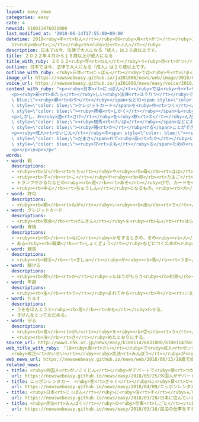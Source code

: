 ```yaml
---
layout: easy_news
categories: easy
cate: 4
newsid: k10011476031000
last_modified_at: '2018-06-14T17:55:00+09:00'
datetime: 2018<ruby>年<rt>ねん</rt></ruby>06<ruby>月<rt>がつ</rt></ruby>14<ruby>日<rt>にち</rt></ruby>
  17<ruby>時<rt>じ</rt></ruby>55<ruby>分<rt>ふん</rt></ruby>
description: 日本では今、法律で大人になる「成人」は２０歳以上です。
title: ２０２２年４月から１８歳以上が成人になる
title_with_ruby: ２０２２<ruby>年<rt>ねん</rt></ruby>４<ruby>月<rt>がつ</rt></ruby>から１８<ruby>歳<rt>さい</rt></ruby><ruby>以上<rt>いじょう</rt></ruby>が<ruby>成人<rt>せいじん</rt></ruby>になる
outline: 日本では今、法律で大人になる「成人」は２０歳以上です。
outline_with_ruby: <ruby>日本<rt>にっぽん</rt></ruby>では<ruby>今<rt>いま</rt></ruby>、<ruby>法律<rt>ほうりつ</rt></ruby>で<ruby>大人<rt>おとな</rt></ruby>になる「<ruby>成人<rt>せいじん</rt></ruby>」は２０<ruby>歳<rt>さい</rt></ruby><ruby>以上<rt>いじょう</rt></ruby>です。
image_url: https://newswebeasy.github.io/ja201806/news/web/image/2018/06/13/K10011476031_1806131723_1806131724_01_03.jpg
voice_url: https://newswebeasy.github.io/ja201806/news/easy/voice/2018/06/14/k10011476031000.mp4
content_with_ruby: "<p><ruby>日本<rt>にっぽん</rt></ruby>では<ruby>今<rt>いま</rt></ruby>、<ruby>法律<rt>ほうりつ</rt></ruby>で<ruby>大人<rt>おとな</rt></ruby>になる「<ruby>成人<rt>せいじん</rt></ruby>」は２０<ruby>歳<rt>さい</rt></ruby><ruby>以上<rt>いじょう</rt></ruby>です。１３<ruby>日<rt>にち</rt></ruby>に<ruby>法律<rt>ほうりつ</rt></ruby>を<ruby>変<rt>か</rt></ruby>えて、２０２２<ruby>年<rt>ねん</rt></ruby>４<ruby>月<rt>がつ</rt></ruby><ruby>１日<rt>ついたち</rt></ruby>から<ruby>成人<rt>せいじん</rt></ruby>は１８<ruby>歳<rt>さい</rt></ruby><ruby>以上<rt>いじょう</rt></ruby>と<ruby>決<rt>き</rt></ruby>まりました。</p>\n\
  <p><ruby>新<rt>あたら</rt></ruby>しい<ruby>法律<rt>ほうりつ</rt></ruby>では、<span style=\"color:\
  \ blue;\"><ruby>親<rt>おや</rt></ruby></span>などの<span style=\"color: blue;\"><ruby>許可<rt>きょか</rt></ruby></span>がなくても、お<ruby>金<rt>かね</rt></ruby>を<ruby>借<rt>か</rt></ruby>りたり<span\
  \ style=\"color: blue;\">クレジットカード</span>を<ruby>作<rt>つく</rt></ruby>ったりすることができるようになります。<ruby>取<rt>と</rt></ruby>ることができる<span\
  \ style=\"color: blue;\"><ruby>資格<rt>しかく</rt></ruby></span>も<ruby>増<rt>ふ</rt></ruby>えます。</p>\n\
  <p>しかし、お<ruby>酒<rt>さけ</rt></ruby>を<ruby>飲<rt>の</rt></ruby>んだりたばこを<ruby>吸<rt>す</rt></ruby>ったりするのは<ruby>今<rt>いま</rt></ruby>と<ruby>同<rt>おな</rt></ruby>じ２０<ruby>歳<rt>さい</rt></ruby><ruby>以上<rt>いじょう</rt></ruby>です。<span\
  \ style=\"color: blue;\"><ruby>競馬<rt>けいば</rt></ruby></span>などにお<ruby>金<rt>かね</rt></ruby>を<span\
  \ style=\"color: blue;\"><ruby>賭<rt>か</rt></ruby>ける</span>ことができるのも２０<ruby>歳<rt>さい</rt></ruby><ruby>以上<rt>いじょう</rt></ruby>です。</p>\n\
  <p><ruby>成人<rt>せいじん</rt></ruby>の<span style=\"color: blue;\"><ruby>年齢<rt>ねんれい</rt></ruby></span>が<ruby>下<rt>さ</rt></ruby>がると、１８<ruby>歳<rt>さい</rt></ruby>や１９<ruby>歳<rt>さい</rt></ruby>の<ruby>若<rt>わか</rt></ruby>い<ruby>人<rt>ひと</rt></ruby>が<span\
  \ style=\"color: blue;\">だまさ</span>れて<ruby>高<rt>たか</rt></ruby>い<ruby>買<rt>か</rt></ruby>い<ruby>物<rt>もの</rt></ruby>などをさせられると<ruby>心配<rt>しんぱい</rt></ruby>する<ruby>人<rt>ひと</rt></ruby>がいます。このため、<ruby>若<rt>わか</rt></ruby>い<ruby>人<rt>ひと</rt></ruby>を<span\
  \ style=\"color: blue;\"><ruby>守<rt>まも</rt></ruby>る</span>ための<ruby>法律<rt>ほうりつ</rt></ruby>を２<ruby>年<rt>ねん</rt></ruby><ruby>以内<rt>いない</rt></ruby>につくることも<ruby>考<rt>かんが</rt></ruby>えています。</p>\n\
  <p></p>\n<p></p>"
words:
- word: 親
  descriptions:
  - <ruby><rb>父</rb><rt>ちち</rt></ruby>や<ruby><rb>母</rb><rt>はは</rt></ruby>。<ruby><rb>両親</rb><rt>りょうしん</rt></ruby>。
  - <ruby><rb>子</rb><rt>こ</rt></ruby>や<ruby><rb>卵</rb><rt>たまご</rt></ruby>をうんだもの。
  - トランプやかるたなどの<ruby><rb>遊</rb><rt>あそ</rt></ruby>びで、カードを<ruby><rb>配</rb><rt>くば</rt></ruby>る<ruby><rb>人</rb><rt>ひと</rt></ruby>。
  - <ruby><rb>中心</rb><rt>ちゅうしん</rt></ruby>となるもの。<ruby><rb>大</rb><rt>おお</rt></ruby>きいもの。
- word: 許可
  descriptions:
  - <ruby><rb>願</rb><rt>ねが</rt></ruby>い<ruby><rb>出</rb><rt>で</rt></ruby>ていたことを、よいと<ruby><rb>許</rb><rt>ゆる</rt></ruby>すこと。<ruby><rb>許</rb><rt>ゆる</rt></ruby>し。
- word: クレジットカード
  descriptions:
  - <ruby><rb>現金</rb><rt>げんきん</rt></ruby>を<ruby><rb>払</rb><rt>はら</rt></ruby>わなくても、<ruby><rb>後払</rb><rt>あとばら</rt></ruby>いで<ruby><rb>買</rb><rt>か</rt></ruby>い<ruby><rb>物</rb><rt>もの</rt></ruby>をすることができるカード。
- word: 資格
  descriptions:
  - <ruby><rb>何</rb><rt>なに</rt></ruby>かをするときの、その<ruby><rb>人</rb><rt>ひと</rt></ruby>の<ruby><rb>身分</rb><rt>みぶん</rt></ruby>や<ruby><rb>立場</rb><rt>たちば</rt></ruby>。
  - ある<ruby><rb>職業</rb><rt>しょくぎょう</rt></ruby>などにつくための<ruby><rb>必要</rb><rt>ひつよう</rt></ruby>な<ruby><rb>条件</rb><rt>じょうけん</rt></ruby>。
- word: 競馬
  descriptions:
  - <ruby><rb>騎手</rb><rt>きしゅ</rt></ruby>が<ruby><rb>馬</rb><rt>うま</rt></ruby>に<ruby><rb>乗</rb><rt>の</rt></ruby>って、<ruby><rb>勝</rb><rt>か</rt></ruby>ち<ruby><rb>負</rb><rt>ま</rt></ruby>けを<ruby><rb>争</rb><rt>あらそ</rt></ruby>う<ruby><rb>競走</rb><rt>きょうそう</rt></ruby>。
- word: 賭ける
  descriptions:
  - <ruby><rb>勝</rb><rt>か</rt></ruby>ったほうがもらう<ruby><rb>約束</rb><rt>やくそく</rt></ruby>で、お<ruby><rb>金</rb><rt>かね</rt></ruby>や<ruby><rb>品物</rb><rt>しなもの</rt></ruby>を<ruby><rb>出</rb><rt>だ</rt></ruby>し<ruby><rb>合</rb><rt>あ</rt></ruby>う。かけごとをする。
- word: 年齢
  descriptions:
  - <ruby><rb>生</rb><rt>う</rt></ruby>まれてから<ruby><rb>今</rb><rt>いま</rt></ruby>までの<ruby><rb>年</rb><rt>とし</rt></ruby>の<ruby><rb>数</rb><rt>かず</rt></ruby>。とし。
- word: だます
  descriptions:
  - うそをほんとうと<ruby><rb>思</rb><rt>おも</rt></ruby>わせる。
  - きげんをとってなだめる。
- word: 守る
  descriptions:
  - <ruby><rb>害</rb><rt>がい</rt></ruby>を<ruby><rb>受</rb><rt>う</rt></ruby>けないように、<ruby><rb>防</rb><rt>ふせ</rt></ruby>ぐ。
  - <ruby><rb>決</rb><rt>き</rt></ruby>めたとおりにする。
source_url: http://www3.nhk.or.jp/news/easy/k10011476031000/k10011476031000.html
web_title_with_ruby: 「18<ruby>歳<rt>さい</rt></ruby>で<ruby>成人<rt>せいじん</rt></ruby>」2022<ruby>年<rt>ねん</rt></ruby>４<ruby>月<rt>がつ</rt></ruby>から
  <ruby>改正<rt>かいせい</rt></ruby><ruby>民法<rt>みんぽう</rt></ruby>が<ruby>成立<rt>せいりつ</rt></ruby>
web_news_url: https://newswebeasy.github.io/news/web/2018/06/13/18歳で成人2022年4月から-改正民法が成立
related_news:
- title: <ruby>外国人<rt>がいこくじん</rt></ruby>がデパートで<ruby>使<rt>つか</rt></ruby>ったお<ruby>金<rt>かね</rt></ruby>が<ruby>今<rt>いま</rt></ruby>まででいちばん<ruby>多<rt>おお</rt></ruby>くなる
  url: https://newswebeasy.github.io/news/easy/2018/05/25/外国人がデパートで使ったお金が今まででいちばん多くなる
- title: ニッポンレンタカー　<ruby>客<rt>きゃく</rt></ruby>に<ruby>貸<rt>か</rt></ruby>す<ruby>車<rt>くるま</rt></ruby>を１１<ruby>月<rt>がつ</rt></ruby>から<ruby>禁煙<rt>きんえん</rt></ruby>にする
  url: https://newswebeasy.github.io/news/easy/2018/04/09/ニッポンレンタカー-客に貸す車を11月から禁煙にする
- title: <ruby>日本<rt>にっぽん</rt></ruby>に<ruby>住<rt>す</rt></ruby>んでいる<ruby>外国人<rt>がいこくじん</rt></ruby>は２５６<ruby>万<rt>まん</rt></ruby><ruby>人<rt>にん</rt></ruby>　<ruby>今<rt>いま</rt></ruby>までで<ruby>最<rt>もっと</rt></ruby>も<ruby>多<rt>おお</rt></ruby>い
  url: https://newswebeasy.github.io/news/easy/2018/03/28/日本に住んでいる外国人は256万人-今までで最も多い
- title: <ruby>民泊<rt>みんぱく</rt></ruby>の<ruby>仕事<rt>しごと</rt></ruby>をするための<ruby>申<rt>もう</rt></ruby>し<ruby>込<rt>こ</rt></ruby>みが<ruby>始<rt>はじ</rt></ruby>まる
  url: https://newswebeasy.github.io/news/easy/2018/03/16/民泊の仕事をするための申し込みが始まる
...
```


